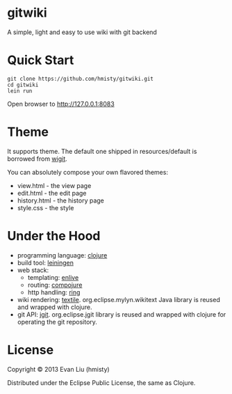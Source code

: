 gitwiki
=======

A simple, light and easy to use wiki with git backend

Quick Start
=======

	git clone https://github.com/hmisty/gitwiki.git
	cd gitwiki
	lein run

Open browser to http://127.0.0.1:8083

Theme
=======
It supports theme. The default one shipped in resources/default is borrowed from [wigit](https://github.com/remko/wigit).

You can absolutely compose your own flavored themes:

* view.html - the view page
* edit.html - the edit page
* history.html - the history page
* style.css - the style

Under the Hood
=======
* programming language: [clojure][1]
* build tool: [leiningen][2]
* web stack:
	- templating: [enlive][3]
	- routing: [compojure][4]
	- http handling: [ring][5]
* wiki rendering: [textile][6]. org.eclipse.mylyn.wikitext Java library is reused and wrapped with clojure.
* git API: [jgit][7]. org.eclipse.jgit library is reused and wrapped with clojure for operating the git repository.

[1]: http://clojure.org/
[2]: http://leiningen.org/
[3]: https://github.com/cgrand/enlive
[4]: https://github.com/weavejester/compojure
[5]: https://github.com/ring-clojure/ring.git
[6]: http://en.wikipedia.org/wiki/Textile_(markup_language)
[7]: http://www.jgit.org

License
=======
Copyright © 2013 Evan Liu (hmisty)

Distributed under the Eclipse Public License, the same as Clojure.
